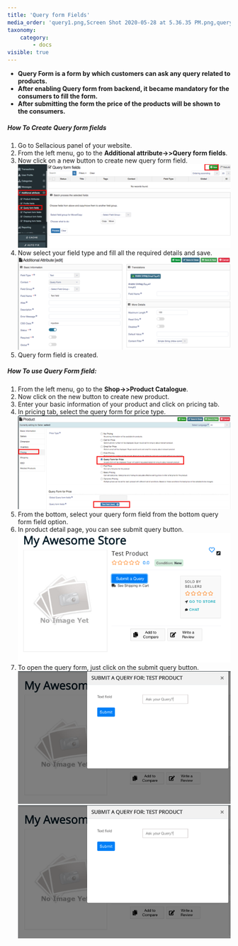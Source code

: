 ```yaml
---
title: 'Query form Fields'
media_order: 'query1.png,Screen Shot 2020-05-28 at 5.36.35 PM.png,query2.png,Screen Shot 2020-05-28 at 5.46.36 PM.png'
taxonomy:
    category:
        - docs
visible: true
---
```


* **Query Form is a form by which customers can ask any query related to products.**
* **After enabling Query form from backend, it became mandatory for the consumers to fill the form.**
* **After submitting the form the price of the products will be shown to the consumers.**

##### **How To Create Query form fields**
1. Go to Sellacious panel of your website.
2. From the left menu, go to the **Additional attribute->>Query form fields**.
3. Now click on a new button to create new query form field.![](query1.png)
4. Now select your field type and fill all the required details and save.
![](Screen%20Shot%202020-05-28%20at%205.36.35%20PM.png)
5. Query form field is created.


##### **How To use Query Form field:**
1. From the left menu, go to the **Shop->>Product Catalogue**.
2. Now click on the new button to create new product.
3. Enter your basic information of your product and click on pricing tab.
4. In pricing tab, select the query form for price type.![](query2.png)
5. From the bottom, select your query form field from the bottom query form field option.
6. In product detail page, you can see submit query button.![](Screen%20Shot%202020-05-28%20at%205.46.36%20PM.png)
7. To open the query form, just click on the submit query button.
![](Screen%20Shot%202020-05-28%20at%205.46.07%20PM.png)![](Screen%20Shot%202020-05-28%20at%205.46.07%20PM.png)